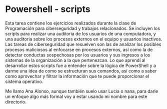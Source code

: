 # Powershell - scripts
Esta tarea contiene los ejercicios realizados durante la clase de Programación para ciberseguridad y trabajos relacionados. Se incluyen los scripts para realizar una auditoria de los usuarios de  una computadora, y una auditoria sobre los procesos externos en el equipo y usuarios inactivos. 
Las tareas de ciberseguridad que resuelven son las de analizar los posibles procesos maliciosos al enfocarse en procesos externos, así como la de detectar conductas sospechosas por los usuarios y sus ingresos a los sistemas de la organización a la que pertenezcan. 
Lo que aprendí al desarrollar estos scripts fue a entender sobre la lógica de PowerShell y a darme una idea de como se estructuran sus comandos, así como a saber como aprovechar y filtrar la información que te puede proporcionar el sistema operativo. 

Me llamo Ana Alonso, aunque también suelo usar Lucia o nana, para darle un enfoque algo más formal voy a estar usando mi nombre para este directorio. 
